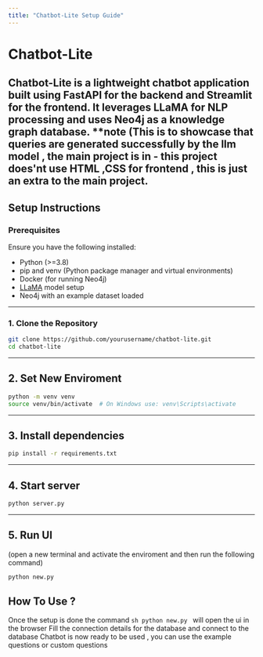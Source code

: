 ```yaml
---
title: "Chatbot-Lite Setup Guide"
---
```


# Chatbot-Lite

Chatbot-Lite is a lightweight chatbot application built using FastAPI for the backend and Streamlit for the frontend. It leverages LLaMA for NLP processing and uses Neo4j as a knowledge graph database.
**note (This is to showcase that queries are generated successfully by the llm model , the main project is in - 
this project does'nt use HTML ,CSS for frontend , this is just an extra to the main project.
---

## Setup Instructions

### Prerequisites

Ensure you have the following installed:

- Python (>=3.8)
- pip and venv (Python package manager and virtual environments)
- Docker (for running Neo4j)
- [LLaMA](https://github.com/facebookresearch/llama) model setup
- Neo4j with an example dataset loaded

---

### 1. Clone the Repository

```sh
git clone https://github.com/yourusername/chatbot-lite.git
cd chatbot-lite
```
---
## 2. Set New Enviroment 
```sh
python -m venv venv
source venv/bin/activate  # On Windows use: venv\Scripts\activate
```
---
## 3. Install dependencies
```sh
pip install -r requirements.txt
```
---
## 4. Start server 
```sh
python server.py
```
---
## 5. Run UI 
(open a new terminal and activate the enviroment and then run the following command)
```sh
python new.py
```

## How To Use ?
Once the setup is done the command ```sh python new.py ``` will open the ui in the browser 
Fill the connection details for the database and connect to the database 
Chatbot is now ready to be used , you can use the example questions or custom questions 
